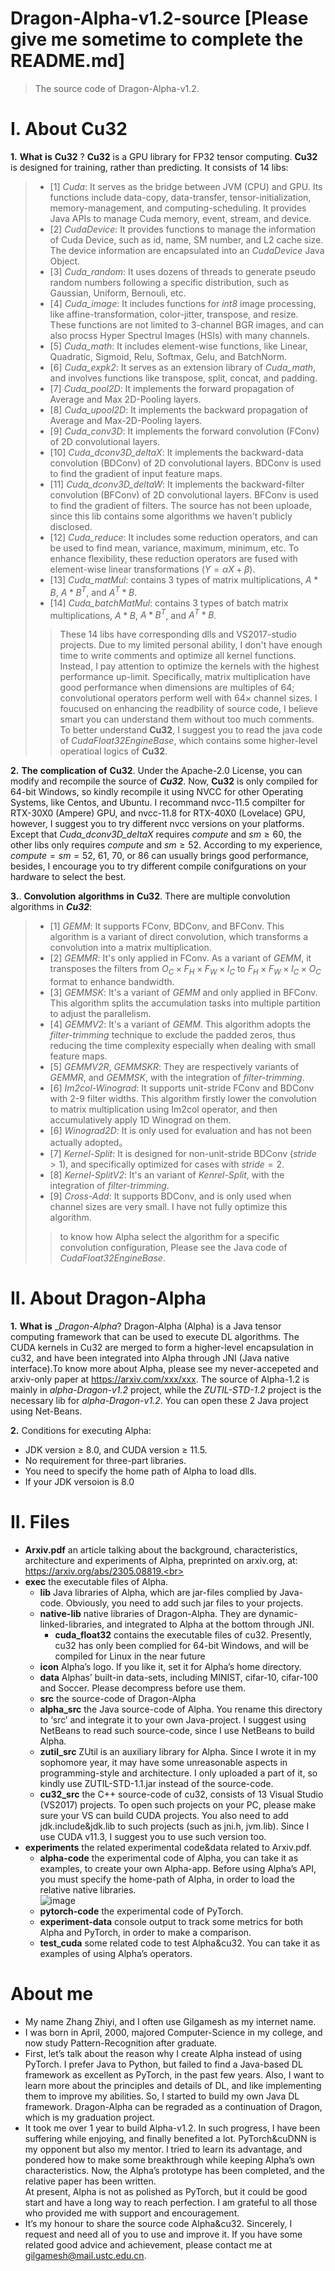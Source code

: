 # Dragon-Alpha-v1.2-source [Please give me sometime to complete the README.md]
> The source code of Dragon-Alpha-v1.2.

# I. About Cu32
**1.** __What__ __is__ __Cu32__ ? __Cu32__ is a GPU library for FP32 tensor computing. __Cu32__ is designed for training, rather than predicting. It consists of 14 libs:
> - [1]  _Cuda_: It serves as the bridge between JVM (CPU) and GPU. Its functions include data-copy, data-transfer, tensor-initialization, memory-management, and computing-scheduling. It provides Java APIs to manage Cuda memory, event, stream, and device.
> - [2]  _CudaDevice_: It provides functions to manage the information of Cuda Device, such as id, name, SM number, and L2 cache size. The device information are encapsulated into an _CudaDevice_ Java Object.
> - [3]  _Cuda_random_: It uses dozens of threads to generate pseudo random numbers following a specific distribution, such as Gaussian, Uniform, Bernouli, etc. 
> - [4]  _Cuda_image_: It includes functions for _int8_ image processing, like affine-transformation, color-jitter, transpose, and resize. These functions are not limited to 3-channel BGR images, and can also procss Hyper Spectrul Images (HSIs) with many channels.
> - [5]  _Cuda_math_: It includes element-wise functions, like Linear, Quadratic, Sigmoid, Relu, Softmax, Gelu, and BatchNorm. 
> - [6]  _Cuda_expk2_: It serves as an extension library of _Cuda_math_, and involves functions like transpose, split, concat, and padding.
> - [7]  _Cuda_pool2D_: It implements the forward propagation of Average and Max 2D-Pooling layers.
> - [8]  _Cuda_upool2D_: It implements the backward propagation of Average and Max-2D-Pooling layers.
> - [9]  _Cuda_conv3D_: It implements the forward convolution (FConv) of 2D convolutional layers. 
> - [10] _Cuda_dconv3D_deltaX_: It implements the backward-data convolution (BDConv) of 2D convolutional layers. BDConv is used to find the gradient of input feature maps.
> - [11] _Cuda_dconv3D_deltaW_: It implements the backward-filter convolution (BFConv) of 2D convolutional layers. BFConv is used to find the gradient of filters. The source has not been uploade, since this lib contains some algorithms we haven't publicly disclosed.
> - [12] _Cuda_reduce_: It includes some reduction operators, and can be used to find mean, variance, maximum, minimum, etc. To enhance flexibility, these reduction operators are fused with element-wise linear transformations ($Y = \alpha X + \beta$).
> - [13] _Cuda_matMul_: contains 3 types of matrix multiplications, $A * B$, $A * B^T$, and $A^T * B$.
> - [14] _Cuda_batchMatMul_: contains 3 types of batch matrix multiplications, $A * B$, $A * B^T$, and $A^T * B$.
>> These 14 libs have corresponding dlls and VS2017-studio projects. Due to my limited personal ability, I don't have enough time to write comments and optimize all kernel functions. Instead, I pay attention to optimize the kernels with the highest performance up-limit. Specifically, matrix multiplication have good performance when dimensions are multiples of $64$; convolutional operators perform well with $64\times$ channel sizes. I foucused on enhancing the readbility of source code, I believe smart you can understand them without too much comments. To better understand __Cu32__, I suggest you to read the java code of _CudaFloat32EngineBase_, which contains some higher-level operatioal logics of __Cu32__.
 
**2.** __The__ __complication__ __of__ __Cu32__. Under the Apache-2.0 License, you can modify and recompile the source of ___Cu32___. Now, __Cu32__ is only compiled for 64-bit Windows, so kindly recompile it using NVCC for other Operating Systems, like Centos, and Ubuntu.  I recommand nvcc-11.5 compilter for RTX-30X0 (Ampere) GPU, and nvcc-11.8 for RTX-40X0 (Lovelace) GPU, however, I suggest you to try different nvcc versions on your platforms. Except that _Cuda_dconv3D_deltaX_ requires $compute$ and $sm \ge 60$, the other libs only requires $compute$ and $sm \ge 52$. According to my experience, $compute = sm = 52$, $61$, $70$, or $86$ can usually brings good performance, besides, I encourage you to try different compile conifgurations on your hardware to select the best.

**3.**. __Convolution__ __algorithms__ __in__ __Cu32__. There are multiple convolution algorithms in ___Cu32___:
> - [1] _GEMM_: It supports FConv, BDConv, and BFConv. This algorithm is a variant of direct convolution, which transforms a convolution into a matrix multiplication.
> - [2] _GEMMR_: It's only applied in FConv. As a variant of _GEMM_, it transposes the filters from $O_C \times F_H \times F_W \times I_C$ to $F_H \times F_W \times I_C \times O_C$ format to enhance bandwidth.
> - [3] _GEMMSK_: It's a variant of _GEMM_ and only applied in BFConv. This algorithm splits the accumulation tasks into multiple partition to adjust the parallelism.
> - [4] _GEMMV2_: It's a variant of _GEMM_. This algorithm adopts the _filter-trimming_ technique to exclude the padded zeros, thus reducing the  time complexity especially when dealing with small feature maps.
> - [5] _GEMMV2R_, _GEMMSKR_: They are respectively variants of _GEMMR_, and _GEMMSK_, with the integration of _filter-trimming_.
> - [6] _Im2col-Winograd_: It supports unit-stride FConv and BDConv with 2-9 filter widths. This algorithm firstly lower the convolution to matrix multiplication using Im2col operator, and then accumulatively apply 1D Winograd on them.
> - [6] _Winograd2D_: It is only used for evaluation and has not been actually adopted。
> - [7] _Kernel-Split_: It is designed for non-unit-stride BDConv ($stride > 1$), and specifically optimized for cases with $stride = 2$.
> - [8] _Kernel-SplitV2_: It's an variant of _Kenrel-Split_, with the integration of _filter-trimming_.
> - [9] _Cross-Add_: It supports BDConv, and is only used when channel sizes are very small. I have not fully optimize this algorithm.
>> to know how Alpha select the algorithm for a specific convolution configuration, Please see the Java code of _CudaFloat32EngineBase_.

# II. About Dragon-Alpha
**1.** __What__ __is__ __Dragon-Alpha_? Dragon-Alpha (Alpha) is a Java tensor computing framework that can be used to execute DL algorithms. The CUDA kernels in Cu32 are merged to form a higher-level encapsulation in cu32, and have been integrated into Alpha through JNI (Java native interface).To know more about Alpha, please see my never-accepeted and arxiv-only paper at https://arxiv.com/xxx/xxx. The source of Alpha-1.2 is mainly in _alpha-Dragon-v1.2_ project, while the _ZUTIL-STD-1.2_ project is the necessary lib for _alpha-Dragon-v1.2_. You can open these 2 Java project using Net-Beans. 

**2.** Conditions for executing Alpha:
- JDK version $\ge$ 8.0, and CUDA version $\ge$ 11.5.
- No requirement for three-part libraries.
- You need to specify the home path of Alpha to load dlls.
- If your JDK versoion is 8.0
  
# II. Files
- **Arxiv.pdf**  an article talking about the background, characteristics, architecture and experiments of Alpha, preprinted on arxiv.org, at: https://arxiv.org/abs/2305.08819.<br>
- **exec**  the executable files of Alpha.
  - **lib**  Java libraries of Alpha, which are jar-files complied by Java-code. Obviously, you need to add such jar files to your projects.<br>
  - **native-lib**  native libraries of Dragon-Alpha. They are dynamic-linked-libraries, and integrated to Alpha at the bottom through JNI.<br>
    - **cuda_float32**  contains the executable files of cu32. Presently, cu32 has only been complied for 64-bit Windows, and will be compiled for Linux in the near future<br>
  - **icon**  Alpha’s logo. If you like it, set it for Alpha’s home directory. <br> 
  - **data**  Alphas’ built-in data-sets, including MINIST, cifar-10, cifar-100 and Soccer. Please decompress before use them.<br> 
  - **src**  the source-code of Dragon-Alpha<br>
  - **alpha_src**  the Java source-code of Alpha. You rename this directory to ‘src’ and integrate it to your own Java-project. I suggest using NetBeans to read such source-code, since I use NetBeans to build Alpha.<br>
  - **zutil_src**  ZUtil is an auxiliary library for Alpha. Since I wrote it in my sophomore year, it may have some unreasonable aspects in programming-style and architecture. I only uploaded a part of it, so kindly use ZUTIL-STD-1.1.jar instead of the source-code.<br>
  - **cu32_src**  the C++ source-code of cu32, consists of 13 Visual Studio (VS2017) projects. To open such projects on your PC, please make sure your VS can build CUDA projects. You also need to add jdk.include&jdk.lib to such projects (such as jni.h, jvm.lib). Since I use CUDA v11.3, I suggest you to use such version too.<br>
- **experiments**  the related experimental code&data related to Arxiv.pdf.<br>
  - **alpha-code**  the experimental code of Alpha, you can take it as examples, to create your own Alpha-app. Before using Alpha’s API, you must specify the home-path of Alpha, in order to load the relative native libraries.<br>
  ![image](https://github.com/GilgameshXYZ123/Dragon-Alpha/assets/65615049/2586a7d0-0226-4bae-a575-5d9e2c8bdf66)
  - **pytorch-code**  the experimental code of PyTorch.<br>
  - **experiment-data**  console output to track some metrics for both Alpha and PyTorch, in order to make a comparison.<br>
  - **test_cuda**  some related code to test Alpha&cu32. You can take it as examples of using Alpha’s operators.<br>
  
# About me
- My name Zhang Zhiyi, and I often use Gilgamesh as my internet name.<br>
- I was born in April, 2000, majored Computer-Science in my college, and now study Pattern-Recognition after graduate.<br>
- First, let’s talk about the reason why I create Alpha instead of using PyTorch. I prefer Java to Python, but failed to find a Java-based DL framework as excellent as PyTorch, in the past few years. Also, I want to learn more about the principles and details of DL, and like implementing them to improve my abilities. So, I started to build my own Java DL framework. Dragon-Alpha can be regraded as a continuation of Dragon, which is my graduation project.<br>
- It took me over 1 year to build Alpha-v1.2. In such progress, I have been suffering while enjoying, and finally benefited a lot. PyTorch&cuDNN is my opponent but also my mentor. I tried to learn its advantage, and pondered how to make some breakthrough while keeping Alpha’s own characteristics. Now, the Alpha’s prototype has been completed, and the relative paper has been written.<br>
At present, Alpha is not as polished as PyTorch, but it could be good start and have a long way to reach perfection. I am grateful to all those who provided me with support and encouragement.<br>
- It’s my honour to share the source code Alpha&cu32. Sincerely, I request and need all of you to use and improve it. If you have some related good advice and achievement, please contact me at gilgamesh@mail.ustc.edu.cn.<br>



